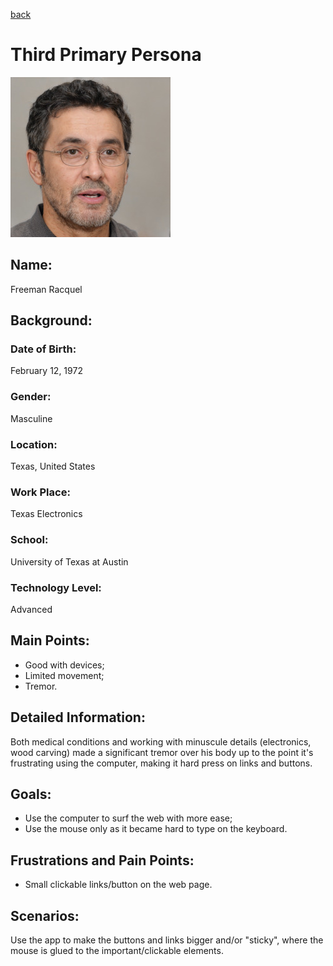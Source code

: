 [back](../index.html)

# Third Primary Persona
![](img/third_primary_persona.jpg)

## Name:
Freeman Racquel

## Background:

### Date of Birth:
February 12, 1972

### Gender:
Masculine

### Location:
Texas, United States

### Work Place:
Texas Electronics

### School:
University of Texas at Austin

### Technology Level:
Advanced

## Main Points:
- Good with devices;
- Limited movement;
- Tremor. 

## Detailed Information:
Both medical conditions and working with minuscule details (electronics, wood carving) made a significant tremor over his body up to the point it's frustrating using the computer, making it hard press on links and buttons.

## Goals:
- Use the computer to surf the web with more ease;
- Use the mouse only as it became hard to type on the keyboard.

## Frustrations and Pain Points:
- Small clickable links/button on the web page.

## Scenarios:
Use the app to make the buttons and links bigger and/or "sticky", where the mouse is glued to the important/clickable elements.